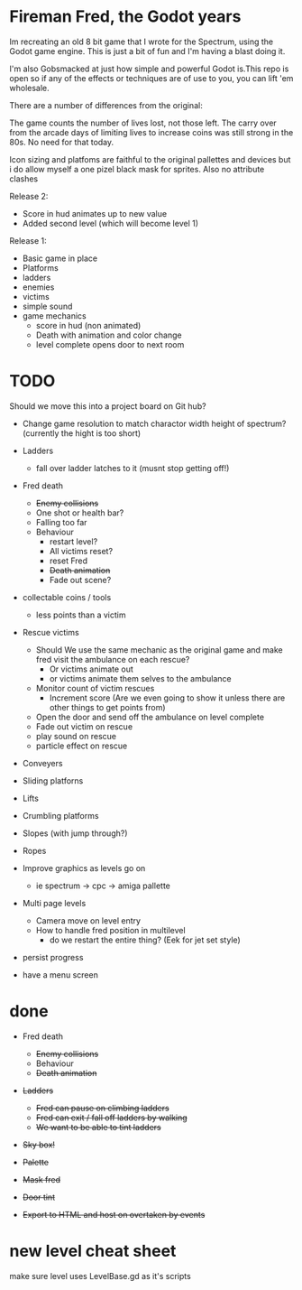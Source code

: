 # Fireman Fred, the Godot years

Im recreating an old 8 bit game that I wrote for the Spectrum, using the Godot game engine. This is just a bit of fun and I'm having a blast doing it. 

I'm also Gobsmacked at just how simple and powerful Godot is.This repo is open so if any of the effects or techniques are of use to you, you can lift 'em wholesale.

There are a number of differences from the original:

The game counts the number of lives lost, not those left. The carry over from the arcade days of limiting lives to increase coins was still strong in the 80s. No need for that today.

Icon sizing and platfoms are faithful to the original pallettes and devices but i do allow myself a one pizel black mask for sprites. Also no attribute clashes


Release 2:
  + Score in hud animates up to new value
  + Added second level (which will become level 1)


Release 1:
  + Basic game in place
  + Platforms
  + ladders
  + enemies
  + victims
  + simple sound
  + game mechanics
    + score in hud (non animated)
    + Death with animation and color change
    + level complete opens door to next room

# TODO

Should we move this into a project board on Git hub?

+ Change game resolution to match charactor width height of spectrum? (currently the hight is too short)
+ Ladders
  + fall over ladder latches to it (musnt stop getting off!)

+ Fred death
  + ~~Enemy collisions~~
  + One shot or health bar?
  + Falling too far
  + Behaviour
    + restart level?
    +   All victims reset?
    + reset Fred
    + ~~Death animation~~
    + Fade out scene?

+ collectable coins / tools
    + less points than a victim
    
+ Rescue victims
    + Should We use the same mechanic as the original game and make fred visit the ambulance on each rescue?
        + Or victims animate out
        + or victims animate them selves to the ambulance
    + Monitor count of victim rescues
        + Increment score (Are we even going to show it unless there are other things to get points from)
    + Open the door and send off the ambulance on level complete
    + Fade out victim on rescue
    + play sound on rescue
    + particle effect on rescue
+ Conveyers
+ Sliding platforns 
+ Lifts
+ Crumbling platforms
+ Slopes (with jump through?)
+ Ropes

+ Improve graphics as levels go on 
  + ie spectrum -> cpc -> amiga pallette
+ Multi page levels
  + Camera move on level entry
  + How to handle fred position in multilevel
    + do we restart the entire thing? (Eek for jet set style)
+ persist progress
+ have a menu screen




# done

+ Fred death
  + ~~Enemy collisions~~
  + Behaviour
  + ~~Death animation~~

+ ~~Ladders~~
  + ~~Fred can pause on climbing ladders~~
  + ~~Fred can exit / fall off ladders by walking~~
  + ~~We want to be able to tint ladders~~


+ ~~Sky box!~~
+ ~~Palette~~
+ ~~Mask fred~~
+ ~~Door tint~~
+ ~~Export to HTML and host on overtaken by events~~






# new level cheat sheet
make sure level uses LevelBase.gd as it's scripts 



